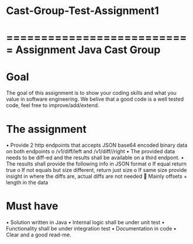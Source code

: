 # Cast-Group-Test-Assignment1
===========================
Assignment Java Cast Group
===========================
# Goal
The goal of this assignment is to show your coding skills and what you value in software engineering. We belive that a good code is a well tested code, feel free to improve/add/extend.

# The assignment
•	Provide 2 http endpoints that accepts JSON base64 encoded binary data on both endpoints
o	<host>/v1/diff<ID>/left and <host>/v1/diff/<ID>/right
•	The provided data needs to be diff-ed and the results shall be available on a third endpont.
•	The results shall provide the following info in JSON format
o	If equal return true
o	If not equals but size different, return just size
o	If same size provide insight in where the diffs are, actual diffs are not needed
	Mainly offsets + length in the data
# Must have
•	Solution written in Java
•	Internal logic shall be under unit test
•	Functionality shall be under integration test
•	Documentation in code
•	Clear and a good read-me.
